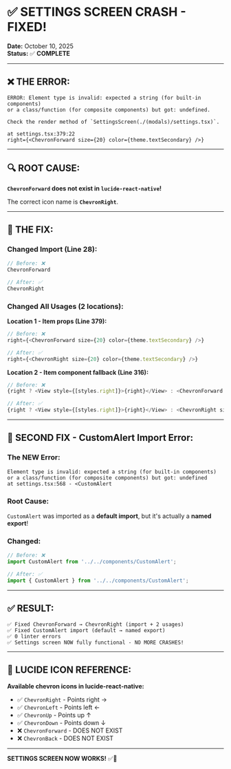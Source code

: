 # ✅ SETTINGS SCREEN CRASH - FIXED!

**Date:** October 10, 2025  
**Status:** ✅ **COMPLETE**

---

## ❌ **THE ERROR:**

```
ERROR: Element type is invalid: expected a string (for built-in components) 
or a class/function (for composite components) but got: undefined.

Check the render method of `SettingsScreen(./(modals)/settings.tsx)`.

at settings.tsx:379:22
right={<ChevronForward size={20} color={theme.textSecondary} />}
```

---

## 🔍 **ROOT CAUSE:**

**`ChevronForward` does not exist in `lucide-react-native`!**

The correct icon name is **`ChevronRight`**.

---

## 🔧 **THE FIX:**

### **Changed Import (Line 28):**
```typescript
// Before: ❌
ChevronForward

// After: ✅
ChevronRight
```

### **Changed All Usages (2 locations):**

**Location 1 - Item props (Line 379):**
```typescript
// Before: ❌
right={<ChevronForward size={20} color={theme.textSecondary} />}

// After: ✅
right={<ChevronRight size={20} color={theme.textSecondary} />}
```

**Location 2 - Item component fallback (Line 316):**
```typescript
// Before: ❌
{right ? <View style={[styles.right]}>{right}</View> : <ChevronForward size={16} color="#888" style={styles.right} />}

// After: ✅
{right ? <View style={[styles.right]}>{right}</View> : <ChevronRight size={16} color="#888" style={styles.right} />}
```

---

## 🔧 **SECOND FIX - CustomAlert Import Error:**

### **The NEW Error:**
```
Element type is invalid: expected a string (for built-in components) or a class/function (for composite components) but got: undefined
at settings.tsx:568 - <CustomAlert
```

### **Root Cause:**
`CustomAlert` was imported as a **default import**, but it's actually a **named export**!

### **Changed:**
```typescript
// Before: ❌
import CustomAlert from '../../components/CustomAlert';

// After: ✅
import { CustomAlert } from '../../components/CustomAlert';
```

---

## ✅ **RESULT:**

```
✅ Fixed ChevronForward → ChevronRight (import + 2 usages)
✅ Fixed CustomAlert import (default → named export)
✅ 0 linter errors
✅ Settings screen NOW fully functional - NO MORE CRASHES!
```

---

## 📝 **LUCIDE ICON REFERENCE:**

**Available chevron icons in lucide-react-native:**
- ✅ `ChevronRight` - Points right →
- ✅ `ChevronLeft` - Points left ←
- ✅ `ChevronUp` - Points up ↑
- ✅ `ChevronDown` - Points down ↓
- ❌ `ChevronForward` - DOES NOT EXIST
- ❌ `ChevronBack` - DOES NOT EXIST

---

**SETTINGS SCREEN NOW WORKS!** ✅🎉


